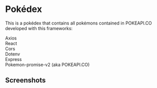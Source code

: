 # Pokédex

This is a pokédex that contains all pokémons contained in POKEAPI.CO
developed with this frameworks:

Axios  
React  
Cors  
Dotenv  
Express  
Pokemon-promise-v2 (aka POKEAPI.CO)  

## Screenshots


